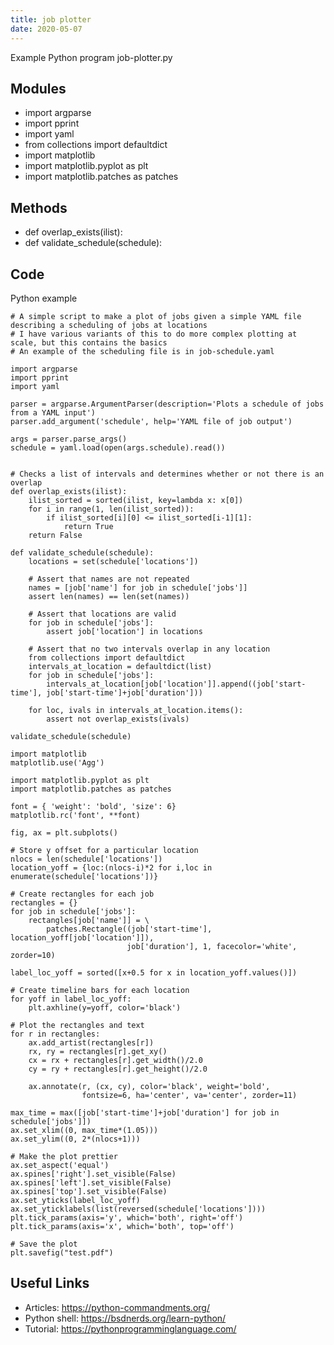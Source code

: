 ```yaml
---
title: job plotter
date: 2020-05-07
---
```

Example Python program job-plotter.py

## Modules

* import argparse
* import pprint
* import yaml
* from collections import defaultdict
* import matplotlib
* import matplotlib.pyplot as plt
* import matplotlib.patches as patches

## Methods

* def overlap_exists(ilist):
* def validate_schedule(schedule):

## Code

Python example

    # A simple script to make a plot of jobs given a simple YAML file describing a scheduling of jobs at locations
    # I have various variants of this to do more complex plotting at scale, but this contains the basics
    # An example of the scheduling file is in job-schedule.yaml
    
    import argparse
    import pprint
    import yaml
    
    parser = argparse.ArgumentParser(description='Plots a schedule of jobs from a YAML input')
    parser.add_argument('schedule', help='YAML file of job output')
    
    args = parser.parse_args()
    schedule = yaml.load(open(args.schedule).read())
    
    
    # Checks a list of intervals and determines whether or not there is an overlap
    def overlap_exists(ilist):
        ilist_sorted = sorted(ilist, key=lambda x: x[0])
        for i in range(1, len(ilist_sorted)):
            if ilist_sorted[i][0] <= ilist_sorted[i-1][1]:
                return True
        return False
    
    def validate_schedule(schedule):
        locations = set(schedule['locations'])
    
        # Assert that names are not repeated
        names = [job['name'] for job in schedule['jobs']]
        assert len(names) == len(set(names))
    
        # Assert that locations are valid
        for job in schedule['jobs']:
            assert job['location'] in locations
    
        # Assert that no two intervals overlap in any location
        from collections import defaultdict
        intervals_at_location = defaultdict(list)
        for job in schedule['jobs']:
            intervals_at_location[job['location']].append((job['start-time'], job['start-time']+job['duration']))
    
        for loc, ivals in intervals_at_location.items():
            assert not overlap_exists(ivals)
    
    validate_schedule(schedule)
    
    import matplotlib
    matplotlib.use('Agg')
    
    import matplotlib.pyplot as plt
    import matplotlib.patches as patches
    
    font = { 'weight': 'bold', 'size': 6}
    matplotlib.rc('font', **font)
    
    fig, ax = plt.subplots()
    
    # Store y offset for a particular location
    nlocs = len(schedule['locations'])
    location_yoff = {loc:(nlocs-i)*2 for i,loc in enumerate(schedule['locations'])}
    
    # Create rectangles for each job
    rectangles = {}
    for job in schedule['jobs']:
        rectangles[job['name']] = \
            patches.Rectangle((job['start-time'], location_yoff[job['location']]),
                              job['duration'], 1, facecolor='white', zorder=10)
    
    label_loc_yoff = sorted([x+0.5 for x in location_yoff.values()])
    
    # Create timeline bars for each location
    for yoff in label_loc_yoff:
        plt.axhline(y=yoff, color='black')
    
    # Plot the rectangles and text
    for r in rectangles:
        ax.add_artist(rectangles[r])
        rx, ry = rectangles[r].get_xy()
        cx = rx + rectangles[r].get_width()/2.0
        cy = ry + rectangles[r].get_height()/2.0
    
        ax.annotate(r, (cx, cy), color='black', weight='bold',
                    fontsize=6, ha='center', va='center', zorder=11)
    
    max_time = max([job['start-time']+job['duration'] for job in schedule['jobs']])
    ax.set_xlim((0, max_time*(1.05)))
    ax.set_ylim((0, 2*(nlocs+1)))
    
    # Make the plot prettier
    ax.set_aspect('equal')
    ax.spines['right'].set_visible(False)
    ax.spines['left'].set_visible(False)
    ax.spines['top'].set_visible(False)
    ax.set_yticks(label_loc_yoff)
    ax.set_yticklabels(list(reversed(schedule['locations'])))
    plt.tick_params(axis='y', which='both', right='off')
    plt.tick_params(axis='x', which='both', top='off')
    
    # Save the plot
    plt.savefig("test.pdf")

## Useful Links

- Articles: https://python-commandments.org/
- Python shell: https://bsdnerds.org/learn-python/
- Tutorial: https://pythonprogramminglanguage.com/
